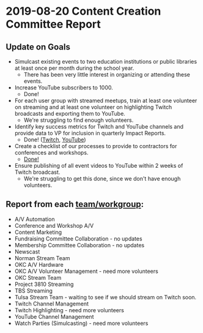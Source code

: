 # 2019-08-20 Content Creation Committee Report

## Update on Goals
* Simulcast existing events to two education institutions or public libraries at least once per month during the school year.
  * There has been very little interest in organizing or attending these events.
* Increase YouTube subscribers to 1000.
  * Done!
* For each user group with streamed meetups, train at least one volunteer on streaming and at least one volunteer on highlighting Twitch broadcasts and exporting them to YouTube.
  * We're struggling to find enough volunteers. 
* Identify key success metrics for Twitch and YouTube channels and provide data to VP for inclusion in quarterly Impact Reports.
  * Done! ([Twitch](https://socialblade.com/twitch/user/techlahoma/monthly), [YouTube](https://datastudio.google.com/u/0/reporting/1M0FYu5_G_BO8vaEoLHDVASdzifjk8hs0/page/JgD))
* Create a checklist of our processes to provide to contractors for conferences and workshops.
  * [Done!](https://docs.google.com/document/d/1co_SbACmSKAn1bcVp_sVPmnBm7vtmGkXUtoLWshaP8o/edit)
* Ensure publishing of all event videos to YouTube within 2 weeks of Twitch broadcast.
  * We're struggling to get this done, since we don't have enough volunteers.

## Report from each [team/workgroup](https://github.com/techlahoma/broadcasting/blob/master/Teams/teams.md):

* A/V Automation
* Conference and Workshop A/V
* Content Marketing
* Fundraising Committee Collaboration - no updates
* Membership Committee Collaboration - no updates
* Newscast
* Norman Stream Team
* OKC A/V Hardware
* OKC A/V Volunteer Management - need more volunteers
* OKC Stream Team
* Project 3810 Streaming
* TBS Streaming
* Tulsa Stream Team - waiting to see if we should stream on Twitch soon.
* Twitch Channel Management
* Twitch Highlighting - need more volunteers
* YouTube Channel Management
* Watch Parties (Simulcasting) - need more volunteers

